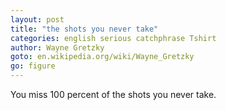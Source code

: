 ```yaml
---
layout: post
title: "the shots you never take"
categories: english serious catchphrase Tshirt
author: Wayne Gretzky
goto: en.wikipedia.org/wiki/Wayne_Gretzky
go: figure
---
```

You miss 100 percent of the shots you never take.
